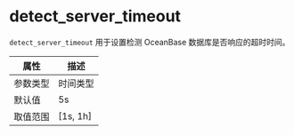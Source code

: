 # detect_server_timeout

`detect_server_timeout` 用于设置检测 OceanBase 数据库是否响应的超时时间。

|  属性    | 描述     |
|----------|---------|
| 参数类型 |   时间类型      |
| 默认值   | 5s     |
| 取值范围 | [1s, 1h]  |
